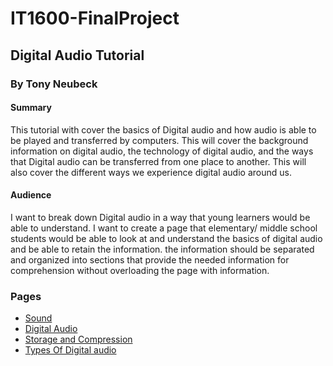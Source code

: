 # IT1600-FinalProject
## Digital Audio Tutorial
### By Tony Neubeck
#### Summary
This tutorial with cover the basics of Digital audio and how audio is able to be played and transferred by computers. This will cover the background information on digital audio, the technology of digital audio, and the ways that Digital audio can be transferred from one place to another. This will also cover the different ways we experience digital audio around us. 
#### Audience
I want to break down Digital audio in a way that young learners would be able to understand. I want to create a page that elementary/ middle school students would be able to look at and understand the basics of digital audio and be able to retain the information. the information should be separated and organized into sections that provide the needed information for comprehension without overloading the page with information.

### Pages
- [Sound](sound.md)
- [Digital Audio](DigitalAudio_overview.md)
- [Storage and Compression](Compression.md)
- [Types Of Digital audio](audiotypes.md)
